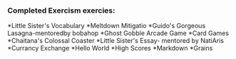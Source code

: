 ###  Completed Exercism exercies:

 *Little Sister's Vocabulary
 *Meltdown Mitigatio
 *Guido's Gorgeous Lasagna-mentoredby bobahop
 *Ghost Gobble Arcade Game
 *Card Games
 *Chaitana's Colossal Coaster
 *Little Sister's Essay- mentored by NatiAris
 *Currancy Exchange
 *Hello World
 *High Scores
 *Markdown
 *Grains
